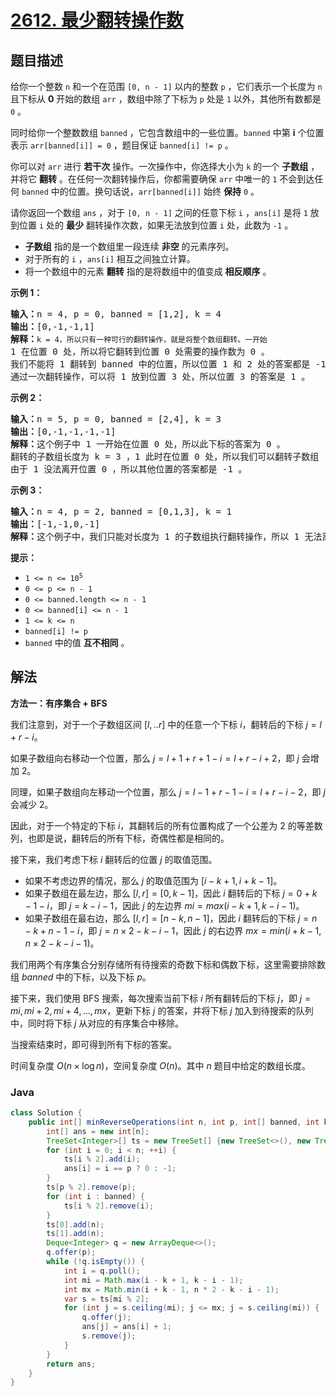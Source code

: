 # [2612. 最少翻转操作数](https://leetcode.cn/problems/minimum-reverse-operations)

## 题目描述

<p>给你一个整数&nbsp;<code>n</code>&nbsp;和一个在范围 <code>[0, n - 1]</code>&nbsp;以内的整数&nbsp;<code>p</code>&nbsp;，它们表示一个长度为 <code>n</code> 且下标从 <strong>0</strong>&nbsp;开始的数组&nbsp;<code>arr</code>&nbsp;，数组中除了下标为&nbsp;<code>p</code>&nbsp;处是 <code>1</code>&nbsp;以外，其他所有数都是 <code>0</code>&nbsp;。</p>

<p>同时给你一个整数数组&nbsp;<code>banned</code>&nbsp;，它包含数组中的一些位置。<code>banned</code>&nbsp;中第&nbsp;<strong>i</strong>&nbsp;个位置表示&nbsp;<code>arr[banned[i]] = 0</code>&nbsp;，题目保证&nbsp;<code>banned[i] != p</code>&nbsp;。</p>

<p>你可以对 <code>arr</code>&nbsp;进行 <strong>若干次</strong>&nbsp;操作。一次操作中，你选择大小为 <code>k</code>&nbsp;的一个 <strong>子数组</strong>&nbsp;，并将它 <b>翻转</b>&nbsp;。在任何一次翻转操作后，你都需要确保 <code>arr</code>&nbsp;中唯一的 <code>1</code>&nbsp;不会到达任何 <code>banned</code>&nbsp;中的位置。换句话说，<code>arr[banned[i]]</code>&nbsp;始终&nbsp;<strong>保持</strong>&nbsp;<code>0</code>&nbsp;。</p>

<p>请你返回一个数组&nbsp;<code>ans</code>&nbsp;，对于<em>&nbsp;</em><code>[0, n - 1]</code>&nbsp;之间的任意下标&nbsp;<code>i</code>&nbsp;，<code>ans[i]</code>&nbsp;是将&nbsp;<code>1</code>&nbsp;放到位置&nbsp;<code>i</code>&nbsp;处的&nbsp;<strong>最少</strong>&nbsp;翻转操作次数，如果无法放到位置&nbsp;<code>i</code>&nbsp;处，此数为&nbsp;<code>-1</code>&nbsp;。</p>

<ul>
	<li><strong>子数组</strong>&nbsp;指的是一个数组里一段连续 <strong>非空</strong>&nbsp;的元素序列。</li>
	<li>对于所有的 <code>i</code>&nbsp;，<code>ans[i]</code>&nbsp;相互之间独立计算。</li>
	<li>将一个数组中的元素 <strong>翻转</strong> 指的是将数组中的值变成 <strong>相反顺序</strong>&nbsp;。</li>
</ul>

<p><strong>示例 1：</strong></p>

<pre>
<b>输入：</b>n = 4, p = 0, banned = [1,2], k = 4
<b>输出：</b>[0,-1,-1,1]
<b>解释：</b><code>k = 4，所以只有一种可行的翻转操作，就是将整个数组翻转。一开始 </code>1<strong> </strong>在位置 0 处，所以将它翻转到位置 0 处需要的操作数为 0 。
我们不能将 1 翻转到 banned 中的位置，所以位置 1 和 2 处的答案都是 -1 。
通过一次翻转操作，可以将 1 放到位置 3 处，所以位置 3 的答案是 1 。
</pre>

<p><strong>示例 2：</strong></p>

<pre>
<b>输入：</b>n = 5, p = 0, banned = [2,4], k = 3
<b>输出：</b>[0,-1,-1,-1,-1]
<b>解释：</b>这个例子中 1 一开始在位置 0 处，所以此下标的答案为 0 。
翻转的子数组长度为 k = 3 ，1 此时在位置 0 处，所以我们可以翻转子数组 [0, 2]，但翻转后的下标 2 在 banned 中，所以不能执行此操作。
由于 1 没法离开位置 0 ，所以其他位置的答案都是 -1 。
</pre>

<p><strong>示例 3：</strong></p>

<pre>
<b>输入：</b>n = 4, p = 2, banned = [0,1,3], k = 1
<b>输出：</b>[-1,-1,0,-1]
<b>解释：</b>这个例子中，我们只能对长度为 1 的子数组执行翻转操作，所以 1 无法离开初始位置。
</pre>

<p><strong>提示：</strong></p>

<ul>
	<li><code>1 &lt;= n &lt;= 10<sup>5</sup></code></li>
	<li><code>0 &lt;= p &lt;= n - 1</code></li>
	<li><code>0 &lt;= banned.length &lt;= n - 1</code></li>
	<li><code>0 &lt;= banned[i] &lt;= n - 1</code></li>
	<li><code>1 &lt;= k &lt;= n&nbsp;</code></li>
	<li><code>banned[i] != p</code></li>
	<li><code>banned</code>&nbsp;中的值 <strong>互不相同</strong>&nbsp;。</li>
</ul>

## 解法

**方法一：有序集合 + BFS**

我们注意到，对于一个子数组区间 $[l,..r]$ 中的任意一个下标 $i$，翻转后的下标 $j = l + r - i$。

如果子数组向右移动一个位置，那么 $j = l + 1 + r + 1 - i = l + r - i + 2$，即 $j$ 会增加 $2$。

同理，如果子数组向左移动一个位置，那么 $j = l - 1 + r - 1 - i = l + r - i - 2$，即 $j$ 会减少 $2$。

因此，对于一个特定的下标 $i$，其翻转后的所有位置构成了一个公差为 $2$ 的等差数列，也即是说，翻转后的所有下标，奇偶性都是相同的。

接下来，我们考虑下标 $i$ 翻转后的位置 $j$ 的取值范围。

-   如果不考虑边界的情况，那么 $j$ 的取值范围为 $[i - k + 1, i + k - 1]$。
-   如果子数组在最左边，那么 $[l, r] = [0, k - 1]$，因此 $i$ 翻转后的下标 $j = 0 + k - 1 - i$，即 $j = k - i - 1$，因此 $j$ 的左边界 $mi = max(i - k + 1, k - i - 1)$。
-   如果子数组在最右边，那么 $[l, r] = [n - k, n - 1]$，因此 $i$ 翻转后的下标 $j= n - k + n - 1 - i$，即 $j = n \times 2 - k - i - 1$，因此 $j$ 的右边界 $mx = min(i + k - 1, n \times 2 - k - i - 1)$。

我们用两个有序集合分别存储所有待搜索的奇数下标和偶数下标，这里需要排除数组 $banned$ 中的下标，以及下标 $p$。

接下来，我们使用 BFS 搜索，每次搜索当前下标 $i$ 所有翻转后的下标 $j$，即 $j = mi, mi + 2, mi + 4, \dots, mx$，更新下标 $j$ 的答案，并将下标 $j$ 加入到待搜索的队列中，同时将下标 $j$ 从对应的有序集合中移除。

当搜索结束时，即可得到所有下标的答案。

时间复杂度 $O(n \times \log n)$，空间复杂度 $O(n)$。其中 $n$ 题目中给定的数组长度。

### **Java**

```java
class Solution {
    public int[] minReverseOperations(int n, int p, int[] banned, int k) {
        int[] ans = new int[n];
        TreeSet<Integer>[] ts = new TreeSet[] {new TreeSet<>(), new TreeSet<>()};
        for (int i = 0; i < n; ++i) {
            ts[i % 2].add(i);
            ans[i] = i == p ? 0 : -1;
        }
        ts[p % 2].remove(p);
        for (int i : banned) {
            ts[i % 2].remove(i);
        }
        ts[0].add(n);
        ts[1].add(n);
        Deque<Integer> q = new ArrayDeque<>();
        q.offer(p);
        while (!q.isEmpty()) {
            int i = q.poll();
            int mi = Math.max(i - k + 1, k - i - 1);
            int mx = Math.min(i + k - 1, n * 2 - k - i - 1);
            var s = ts[mi % 2];
            for (int j = s.ceiling(mi); j <= mx; j = s.ceiling(mi)) {
                q.offer(j);
                ans[j] = ans[i] + 1;
                s.remove(j);
            }
        }
        return ans;
    }
}
```